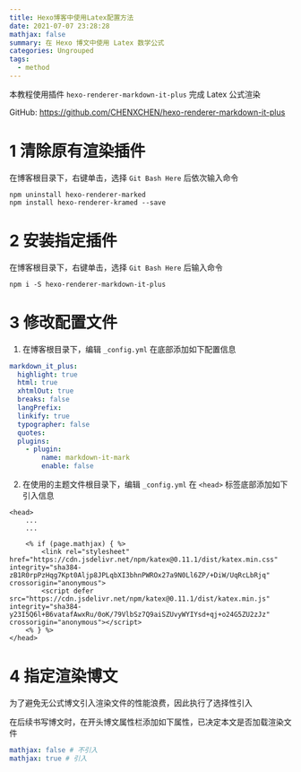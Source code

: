 ```yaml
---
title: Hexo博客中使用Latex配置方法
date: 2021-07-07 23:28:28
mathjax: false
summary: 在 Hexo 博文中使用 Latex 数学公式
categories: Ungrouped
tags:
  - method
---
```


本教程使用插件 `hexo-renderer-markdown-it-plus` 完成 Latex 公式渲染

GitHub: https://github.com/CHENXCHEN/hexo-renderer-markdown-it-plus

# 1 清除原有渲染插件

在博客根目录下，右键单击，选择 `Git Bash Here` 后依次输入命令

``` shell
npm uninstall hexo-renderer-marked
npm install hexo-renderer-kramed --save
```

# 2 安装指定插件

在博客根目录下，右键单击，选择 `Git Bash Here` 后输入命令

``` shell
npm i -S hexo-renderer-markdown-it-plus
```

# 3 修改配置文件

1. 在博客根目录下，编辑 `_config.yml` 在底部添加如下配置信息

``` yaml
markdown_it_plus:
  highlight: true
  html: true
  xhtmlOut: true
  breaks: false
  langPrefix:
  linkify: true
  typographer: false
  quotes:
  plugins:
    - plugin:
        name: markdown-it-mark
        enable: false
```

2. 在使用的主题文件根目录下，编辑 `_config.yml` 在 `<head>` 标签底部添加如下引入信息

``` ejs
<head>
    ...
    ...

    <% if (page.mathjax) { %>
        <link rel="stylesheet" href="https://cdn.jsdelivr.net/npm/katex@0.11.1/dist/katex.min.css" integrity="sha384-zB1R0rpPzHqg7Kpt0Aljp8JPLqbXI3bhnPWROx27a9N0Ll6ZP/+DiW/UqRcLbRjq" crossorigin="anonymous">
        <script defer src="https://cdn.jsdelivr.net/npm/katex@0.11.1/dist/katex.min.js" integrity="sha384-y23I5Q6l+B6vatafAwxRu/0oK/79VlbSz7Q9aiSZUvyWYIYsd+qj+o24G5ZU2zJz" crossorigin="anonymous"></script>
    <% } %>
</head>
```

# 4 指定渲染博文

为了避免无公式博文引入渲染文件的性能浪费，因此执行了选择性引入

在后续书写博文时，在开头博文属性栏添加如下属性，已决定本文是否加载渲染文件

``` yaml
mathjax: false # 不引入
mathjax: true # 引入
```
